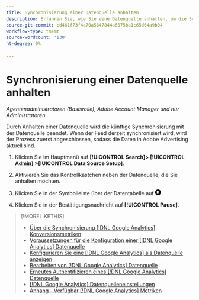 ```yaml
---
title: Synchronisierung einer Datenquelle anhalten
description: Erfahren Sie, wie Sie eine Datenquelle anhalten, um die Synchronisierung zu beenden.
source-git-commit: cd461f73f4a70a5647844a6075ba1c65d64a9b04
workflow-type: tm+mt
source-wordcount: '130'
ht-degree: 0%

---
```


# Synchronisierung einer Datenquelle anhalten

*Agentenadministratoren (Basisrolle), Adobe Account Manager und nur Administratoren*

Durch Anhalten einer Datenquelle wird die künftige Synchronisierung mit der Datenquelle beendet. Wenn der Feed derzeit synchronisiert wird, wird der Prozess zuerst abgeschlossen, sodass die Daten in Adobe Advertising aktuell sind.

1. Klicken Sie im Hauptmenü auf **[!UICONTROL Search]> [!UICONTROL Admin] >[!UICONTROL Data Source Setup]**.

1. Aktivieren Sie das Kontrollkästchen neben der Datenquelle, die Sie anhalten möchten.

1. Klicken Sie in der Symbolleiste über der Datentabelle auf ![Anhalten](/help/search-social-commerce/assets/pause.png "Anhalten").

1. Klicken Sie in der Bestätigungsnachricht auf **[!UICONTROL Pause]**.

>[!MORELIKETHIS]
>
>* [Über die Synchronisierung [!DNL Google Analytics] Konversionsmetriken](data-source-about.md)
>* [Voraussetzungen für die Konfiguration einer [!DNL Google Analytics] Datenquelle](data-source-prerequisites.md)
>* [Konfigurieren Sie eine [!DNL Google Analytics] als Datenquelle anzeigen](data-source-configure.md)
>* [Bearbeiten von [!DNL Google Analytics] Datenquelle](data-source-edit.md)
>* [Erneutes Authentifizieren eines [!DNL Google Analytics] Datenquelle](data-source-reauthenticate.md)
>* [[!DNL Google Analytics] Datenquelleneinstellungen](data-source-settings.md)
>* [Anhang - Verfügbar [!DNL Google Analytics] Metriken](data-source-ga-metrics.md)

